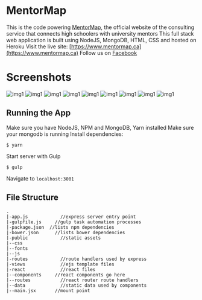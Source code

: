 # MentorMap
This is the code powering [MentorMap](www.mentormap.ca), the official website of the consulting service that connects high schoolers with university mentors
This full stack web application is built using NodeJS, MongoDB, HTML, CSS and hosted on Heroku
Visit the live site: [https://www.mentormap.ca](https://www.mentormap.ca)
Follow us on [Facebook](https://www.facebook.com/MentorMap-165742407332701/)
# Screenshots
![img1](http://res.cloudinary.com/rube0414/image/upload/v1504828410/Screen_Shot_2017-09-07_at_7.53.13_PM_erhxww.png)
![img1](http://res.cloudinary.com/rube0414/image/upload/v1504827873/Screen_Shot_2017-09-07_at_7.25.04_PM_bb917d.png)
![img1](http://res.cloudinary.com/rube0414/image/upload/v1504827873/Screen_Shot_2017-09-07_at_7.25.18_PM_xqjz3l.png)
![img1](http://res.cloudinary.com/rube0414/image/upload/v1504827873/Screen_Shot_2017-09-07_at_7.25.12_PM_brneqy.png)
![img1](http://res.cloudinary.com/rube0414/image/upload/v1504827872/Screen_Shot_2017-09-07_at_7.42.10_PM_umqskp.png)
![img1](http://res.cloudinary.com/rube0414/image/upload/v1504827872/Screen_Shot_2017-09-07_at_7.42.38_PM_atrvup.png)
![img1](http://res.cloudinary.com/rube0414/image/upload/v1504827873/Screen_Shot_2017-09-07_at_7.42.44_PM_rkoevj.png)
![img1](http://res.cloudinary.com/rube0414/image/upload/v1504827872/Screen_Shot_2017-09-07_at_7.42.31_PM_waga3q.png)
![img1](http://res.cloudinary.com/rube0414/image/upload/v1504827872/Screen_Shot_2017-09-07_at_7.42.17_PM_l1nm7h.png)

## Running the App
Make sure you have NodeJS, NPM and MongoDB, Yarn installed
Make sure your mongodb is running
Install dependencies:
```
$ yarn
```

Start server with Gulp
```
$ gulp
```
Navigate to ```localhost:3001```

## File Structure
```
.
|-app.js		    //express server entry point
|-gulpfile.js	  //gulp task automation processes
|-package.json	//lists npm dependencies
|-bower.json	  //lists bower dependencies
|-public		    //static assets
|--css
|--fonts
|--js
|-routes		    //route handlers used by express
|-views			    //ejs template files
|-react			    //react files
|--components	  //react components go here
|--routes		    //react router route handlers
|--data			    //static data used by components
|--main.jsx		  //mount point
```
